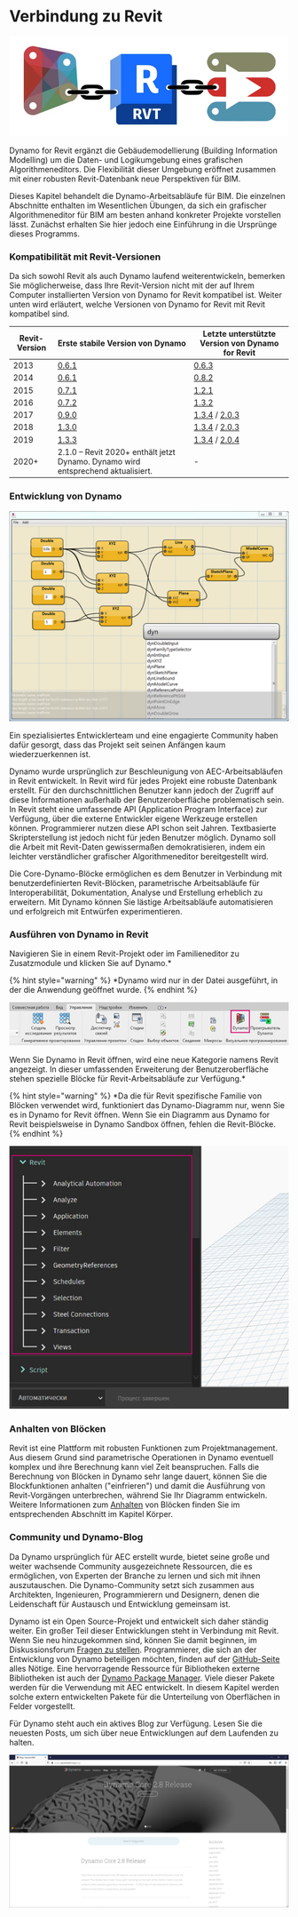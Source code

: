 # Verbindung zu Revit

![](images/1/revitconnectionlink.jpg)

Dynamo for Revit ergänzt die Gebäudemodellierung (Building Information Modelling) um die Daten- und Logikumgebung eines grafischen Algorithmeneditors. Die Flexibilität dieser Umgebung eröffnet zusammen mit einer robusten Revit-Datenbank neue Perspektiven für BIM.

Dieses Kapitel behandelt die Dynamo-Arbeitsabläufe für BIM. Die einzelnen Abschnitte enthalten im Wesentlichen Übungen, da sich ein grafischer Algorithmeneditor für BIM am besten anhand konkreter Projekte vorstellen lässt. Zunächst erhalten Sie hier jedoch eine Einführung in die Ursprünge dieses Programms.

### Kompatibilität mit Revit-Versionen

Da sich sowohl Revit als auch Dynamo laufend weiterentwickeln, bemerken Sie möglicherweise, dass Ihre Revit-Version nicht mit der auf Ihrem Computer installierten Version von Dynamo for Revit kompatibel ist. Weiter unten wird erläutert, welche Versionen von Dynamo for Revit mit Revit kompatibel sind.

| Revit-Version | Erste stabile Version von Dynamo                                                       | Letzte unterstützte Version von Dynamo for Revit                                                                                                                                |
| ------------- | --------------------------------------------------------------------------------- | ---------------------------------------------------------------------------------------------------------------------------------------------------------------------- |
| 2013          | [0.6.1](http://dyn-builds-data.s3-us-west-2.amazonaws.com/DynamoInstall0.6.1.exe) | [0.6.3](http://dyn-builds-data.s3-us-west-2.amazonaws.com/DynamoInstall0.6.3.exe)                                                                                      |
| 2014          | [0.6.1](http://dyn-builds-data.s3-us-west-2.amazonaws.com/DynamoInstall0.6.1.exe) | [0.8.2](http://dyn-builds-data.s3-us-west-2.amazonaws.com/DynamoInstall0.8.2.exe)                                                                                      |
| 2015          | [0.7.1](http://dyn-builds-data.s3-us-west-2.amazonaws.com/DynamoInstall0.7.1.exe) | [1.2.1](http://dyn-builds-data.s3-us-west-2.amazonaws.com/DynamoInstall1.2.1.exe)                                                                                      |
| 2016          | [0.7.2](http://dyn-builds-data.s3-us-west-2.amazonaws.com/DynamoInstall0.7.2.exe) | [1.3.2](http://dyn-builds-data.s3-us-west-2.amazonaws.com/DynamoInstall1.3.2.exe)                                                                                      |
| 2017          | [0.9.0](http://dyn-builds-data.s3-us-west-2.amazonaws.com/DynamoInstall0.9.0.exe) | [1.3.4](http://dyn-builds-data.s3-us-west-2.amazonaws.com/DynamoInstall1.3.4.exe) / [2.0.3](https://dyn-builds-data.s3-us-west-2.amazonaws.com/DynamoInstall2.0.3.exe) |
| 2018          | [1.3.0](http://dyn-builds-data.s3-us-west-2.amazonaws.com/DynamoInstall1.3.0.exe) | [1.3.4](http://dyn-builds-data.s3-us-west-2.amazonaws.com/DynamoInstall1.3.4.exe) / [2.0.3](https://dyn-builds-data.s3-us-west-2.amazonaws.com/DynamoInstall2.0.3.exe) |
| 2019          | [1.3.3](http://dyn-builds-data.s3-us-west-2.amazonaws.com/DynamoInstall1.3.3.exe) | [1.3.4](http://dyn-builds-data.s3-us-west-2.amazonaws.com/DynamoInstall1.3.4.exe) / [2.0.4](https://dyn-builds-data.s3-us-west-2.amazonaws.com/DynamoInstall2.0.4.exe) |
| 2020+         | 2.1.0 – Revit 2020+ enthält jetzt Dynamo. Dynamo wird entsprechend aktualisiert.      | -                                                                                                                                                                    |

### Entwicklung von Dynamo

![Verlauf](images/1/earlyScreenshot.jpg)

Ein spezialisiertes Entwicklerteam und eine engagierte Community haben dafür gesorgt, dass das Projekt seit seinen Anfängen kaum wiederzuerkennen ist.

Dynamo wurde ursprünglich zur Beschleunigung von AEC-Arbeitsabläufen in Revit entwickelt. In Revit wird für jedes Projekt eine robuste Datenbank erstellt. Für den durchschnittlichen Benutzer kann jedoch der Zugriff auf diese Informationen außerhalb der Benutzeroberfläche problematisch sein. In Revit steht eine umfassende API (Application Program Interface) zur Verfügung, über die externe Entwickler eigene Werkzeuge erstellen können. Programmierer nutzen diese API schon seit Jahren. Textbasierte Skripterstellung ist jedoch nicht für jeden Benutzer möglich. Dynamo soll die Arbeit mit Revit-Daten gewissermaßen demokratisieren, indem ein leichter verständlicher grafischer Algorithmeneditor bereitgestellt wird.

Die Core-Dynamo-Blöcke ermöglichen es dem Benutzer in Verbindung mit benutzerdefinierten Revit-Blöcken, parametrische Arbeitsabläufe für Interoperabilität, Dokumentation, Analyse und Erstellung erheblich zu erweitern. Mit Dynamo können Sie lästige Arbeitsabläufe automatisieren und erfolgreich mit Entwürfen experimentieren.

### Ausführen von Dynamo in Revit

Navigieren Sie in einem Revit-Projekt oder im Familieneditor zu Zusatzmodule und klicken Sie auf Dynamo.*

{% hint style="warning" %} *Dynamo wird nur in der Datei ausgeführt, in der die Anwendung geöffnet wurde. {% endhint %}

![](<../2_setup_for_dynamo/images/launchdynamofromrevit (1).jpg>)

Wenn Sie Dynamo in Revit öffnen, wird eine neue Kategorie namens Revit angezeigt. In dieser umfassenden Erweiterung der Benutzeroberfläche stehen spezielle Blöcke für Revit-Arbeitsabläufe zur Verfügung.*

{% hint style="warning" %} *Da die für Revit spezifische Familie von Blöcken verwendet wird, funktioniert das Dynamo-Diagramm nur, wenn Sie es in Dynamo for Revit öffnen. Wenn Sie ein Diagramm aus Dynamo for Revit beispielsweise in Dynamo Sandbox öffnen, fehlen die Revit-Blöcke. {% endhint %}

![](images/1/revitconnection-runningdynamoinrevit02.jpg)

### Anhalten von Blöcken

Revit ist eine Plattform mit robusten Funktionen zum Projektmanagement. Aus diesem Grund sind parametrische Operationen in Dynamo eventuell komplex und ihre Berechnung kann viel Zeit beanspruchen. Falls die Berechnung von Blöcken in Dynamo sehr lange dauert, können Sie die Blockfunktionen anhalten ("einfrieren") und damit die Ausführung von Revit-Vorgängen unterbrechen, während Sie Ihr Diagramm entwickeln. Weitere Informationen zum [Anhalten](../essential-nodes-and-concepts/5\_geometry-for-computational-design/5-6\_solids.md#freezing) von Blöcken finden Sie im entsprechenden Abschnitt im Kapitel Körper.

### Community und Dynamo-Blog

Da Dynamo ursprünglich für AEC erstellt wurde, bietet seine große und weiter wachsende Community ausgezeichnete Ressourcen, die es ermöglichen, von Experten der Branche zu lernen und sich mit ihnen auszutauschen. Die Dynamo-Community setzt sich zusammen aus Architekten, Ingenieuren, Programmierern und Designern, denen die Leidenschaft für Austausch und Entwicklung gemeinsam ist.

Dynamo ist ein Open Source-Projekt und entwickelt sich daher ständig weiter. Ein großer Teil dieser Entwicklungen steht in Verbindung mit Revit. Wenn Sie neu hinzugekommen sind, können Sie damit beginnen, im Diskussionsforum [Fragen zu stellen](http://dynamobim.org/forums/forum/dyn/). Programmierer, die sich an der Entwicklung von Dynamo beteiligen möchten, finden auf der [GitHub-Seite](https://github.com/DynamoDS/Dynamo) alles Nötige. Eine hervorragende Ressource für Bibliotheken externe Bibliotheken ist auch der [Dynamo Package Manager](http://dynamopackages.com). Viele dieser Pakete werden für die Verwendung mit AEC entwickelt. In diesem Kapitel werden solche extern entwickelten Pakete für die Unterteilung von Oberflächen in Felder vorgestellt.

Für Dynamo steht auch ein aktives Blog zur Verfügung. Lesen Sie die neuesten Posts, um sich über neue Entwicklungen auf dem Laufenden zu halten.

![Blog](images/1/blog.png)
